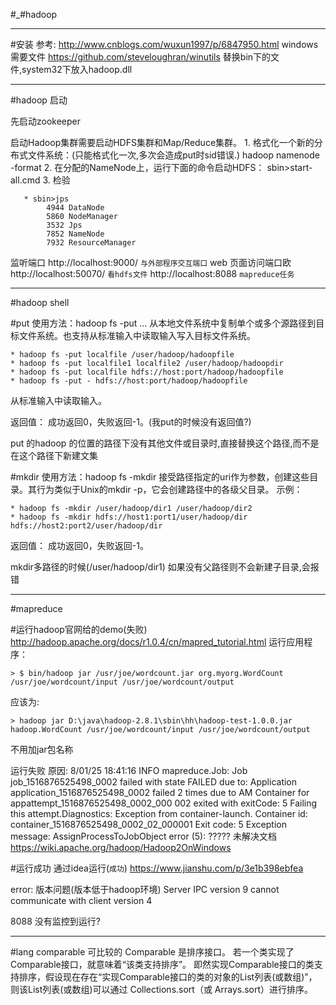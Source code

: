 #_#hadoop

---
#安装
参考:
    http://www.cnblogs.com/wuxun1997/p/6847950.html
windows 需要文件
    https://github.com/steveloughran/winutils
    替换bin下的文件,system32下放入hadoop.dll


---
#hadoop 启动

先启动zookeeper

启动Hadoop集群需要启动HDFS集群和Map/Reduce集群。
    1. 格式化一个新的分布式文件系统：(只能格式化一次,多次会造成put时sid错误.)
        hadoop namenode -format
    2. 在分配的NameNode上，运行下面的命令启动HDFS：
        sbin>start-all.cmd
    3. 检验
       
       * sbin>jps
            4944 DataNode
            5860 NodeManager
            3532 Jps
            7852 NameNode
            7932 ResourceManager
监听端口
    http://localhost:9000/ `与外部程序交互端口`
web 页面访问端口欧
    http://localhost:50070/ `看hdfs文件`
    http://localhost:8088 `mapreduce任务`

---
#hadoop shell

#put
使用方法：hadoop fs -put <localsrc> ... <dst>
从本地文件系统中复制单个或多个源路径到目标文件系统。也支持从标准输入中读取输入写入目标文件系统。

    * hadoop fs -put localfile /user/hadoop/hadoopfile
    * hadoop fs -put localfile1 localfile2 /user/hadoop/hadoopdir
    * hadoop fs -put localfile hdfs://host:port/hadoop/hadoopfile
    * hadoop fs -put - hdfs://host:port/hadoop/hadoopfile
从标准输入中读取输入。

返回值：
成功返回0，失败返回-1。(我put的时候没有返回值?)

put 的hadoop 的位置的路径下没有其他文件或目录时,直接替换这个路径,而不是在这个路径下新建文集

#mkdir
使用方法：hadoop fs -mkdir <paths>
接受路径指定的uri作为参数，创建这些目录。其行为类似于Unix的mkdir -p，它会创建路径中的各级父目录。
示例：

    * hadoop fs -mkdir /user/hadoop/dir1 /user/hadoop/dir2
    * hadoop fs -mkdir hdfs://host1:port1/user/hadoop/dir hdfs://host2:port2/user/hadoop/dir

返回值：
成功返回0，失败返回-1。

mkdir多路径的时候(/user/hadoop/dir1) 如果没有父路径则不会新建子目录,会报错

---
#mapreduce

#运行hadoop官网给的demo(失败)
    http://hadoop.apache.org/docs/r1.0.4/cn/mapred_tutorial.html
运行应用程序：

    > $ bin/hadoop jar /usr/joe/wordcount.jar org.myorg.WordCount /usr/joe/wordcount/input /usr/joe/wordcount/output
应该为:

    > hadoop jar D:\java\hadoop-2.8.1\sbin\hh\hadoop-test-1.0.0.jar hadoop.WordCount /usr/joe/wordcount/input /usr/joe/wordcount/output
不用加jar包名称

运行失败 原因:
    8/01/25 18:41:16 INFO mapreduce.Job: Job job_1516876525498_0002 failed with state FAILED due to: Application application_1516876525498_0002 failed 2 times due to AM Container for appattempt_1516876525498_0002_000
    002 exited with  exitCode: 5
    Failing this attempt.Diagnostics: Exception from container-launch.
    Container id: container_1516876525498_0002_02_000001
    Exit code: 5
    Exception message: AssignProcessToJobObject error (5): ?????
未解决文档
    https://wiki.apache.org/hadoop/Hadoop2OnWindows


#运行成功 通过idea运行(`成功`)
https://www.jianshu.com/p/3e1b398ebfea

error:
    版本问题(版本低于hadoop环境)
    Server IPC version 9 cannot communicate with client version 4

8088 没有监控到运行?

---
#lang comparable 可比较的
Comparable 是排序接口。
若一个类实现了Comparable接口，就意味着“该类支持排序”。  即然实现Comparable接口的类支持排序，假设现在存在“实现Comparable接口的类的对象的List列表(或数组)”，则该List列表(或数组)可以通过 Collections.sort（或 Arrays.sort）进行排序。




